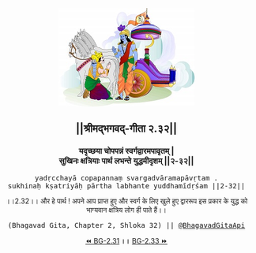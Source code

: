 <center><img src="../../asset/BG.png" alt="#API #bhagavadgitaapi #slok #nodejs #js #api #gitaapi #krishna #hinduism #vedic #ISKCON #shreemadbhagavadgita #technology"/>
<h2>||श्रीमद्‍भगवद्‍-गीता २.३२||</h2>
<h3>यदृच्छया चोपपन्नं स्वर्गद्वारमपावृतम् |<br/>सुखिनः क्षत्रियाः पार्थ लभन्ते युद्धमीदृशम् ||२-३२||</h3>
<pre>yadṛcchayā copapannaṃ svargadvāramapāvṛtam .<br/>sukhinaḥ kṣatriyāḥ pārtha labhante yuddhamīdṛśam ||2-32||</pre>
<p>।।2.32।। और हे पार्थ ! अपने आप प्राप्त हुए और स्वर्ग के लिए खुले हुए द्वाररूप इस प्रकार के युद्ध को भाग्यवान क्षत्रिय लोग ही पाते हैं।।</p>
<pre>(Bhagavad Gita, Chapter 2, Shloka 32) || <a href="https://twitter.com/bhagavadgitaapi">@BhagavadGitaApi</a></pre><a href="../../2/31">⏪  BG-2.31</a><b>        ।।        </b><a href="../../2/33">BG-2.33  ⏩</a></center>
